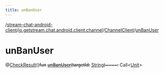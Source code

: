 ```yaml
---
title: unBanUser
---
```

/[stream-chat-android-client](../../index.md)/[io.getstream.chat.android.client.channel](../index.md)/[ChannelClient](index.md)/[unBanUser](unBanUser.md)  
  
  
  
# unBanUser  
@[CheckResult](https://developer.android.com/reference/kotlin/androidx/annotation/CheckResult.html)()~~fun~~ [~~unBanUser~~](unBanUser.md)~~(~~~~targetId~~~~:~~ [String](https://kotlinlang.org/api/latest/jvm/stdlib/kotlin/-string/index.html)~~)~~~~:~~ Call&lt;[Unit](https://kotlinlang.org/api/latest/jvm/stdlib/kotlin/-unit/index.html)&gt;
